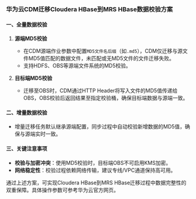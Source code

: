 ### 华为云CDM迁移Cloudera HBase到MRS HBase数据校验方案

#### **一、全量数据校验**
1. **源端MD5校验**  
   - 在CDM源端作业参数中配置`MD5文件名后缀`（如`.md5`），CDM仅迁移与源文件MD5值匹配的数据文件，未匹配或无MD5文件的文件迁移失败。  
   - 支持HDFS、OBS等源端文件系统的MD5校验。  

2. **目标端MD5校验**  
   - 迁移至OBS时，CDM通过HTTP Header将写入文件的MD5值传递给OBS，OBS校验后返回结果至指定校验桶，确保目标端数据与源端一致。  

#### **二、增量数据校验**  
- 增量迁移任务默认继承源端配置，同步过程中自动校验新增数据的MD5值，确保与源端实时一致。  

#### **三、关键注意事项**  
- **校验与加密冲突**：使用MD5校验时，目标端OBS不可启用KMS加密。  
- **网络稳定性**：校验过程依赖网络传输，建议专线/VPC通道保持高可用。  

通过上述方案，可实现Cloudera HBase到MRS HBase迁移过程中数据完整性的双重保障。具体操作参数可参考华为云官方网页。

